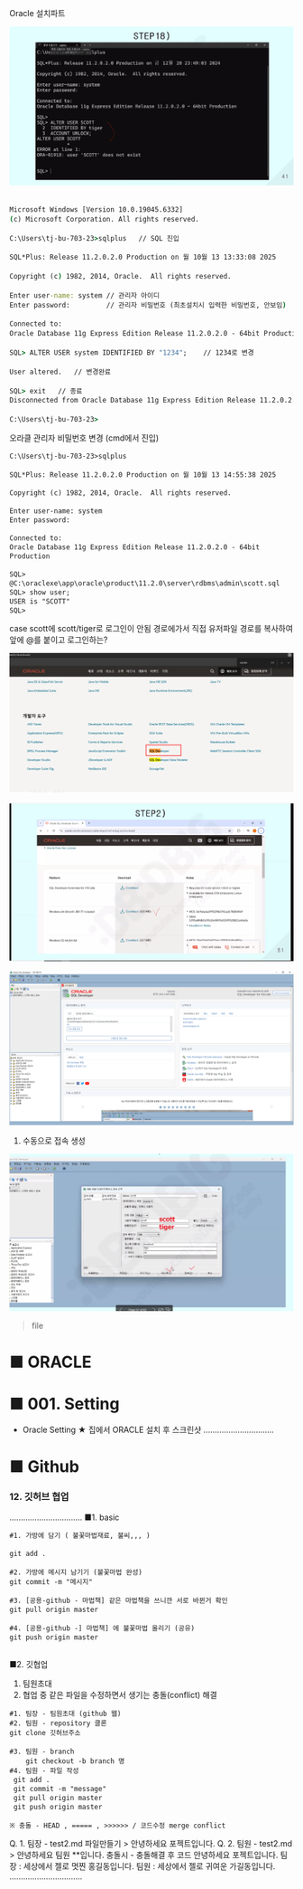 Oracle 설치파트

![비밀번호 변경](image-8.png)

```cmd

Microsoft Windows [Version 10.0.19045.6332]
(c) Microsoft Corporation. All rights reserved.

C:\Users\tj-bu-703-23>sqlplus   // SQL 진입 

SQL*Plus: Release 11.2.0.2.0 Production on 월 10월 13 13:33:08 2025

Copyright (c) 1982, 2014, Oracle.  All rights reserved.

Enter user-name: system // 관리자 아이디
Enter password:         // 관리자 비밀번호 (최초설치시 입력한 비밀번호, 안보임)

Connected to:
Oracle Database 11g Express Edition Release 11.2.0.2.0 - 64bit Production

SQL> ALTER USER system IDENTIFIED BY "1234";    // 1234로 변경

User altered.   // 변경완료

SQL> exit   // 종료
Disconnected from Oracle Database 11g Express Edition Release 11.2.0.2.0 - 64bit Production

C:\Users\tj-bu-703-23>

```

오라클 관리자 비밀번호 변경 (cmd에서 진입)


```
C:\Users\tj-bu-703-23>sqlplus

SQL*Plus: Release 11.2.0.2.0 Production on 월 10월 13 14:55:38 2025

Copyright (c) 1982, 2014, Oracle.  All rights reserved.

Enter user-name: system
Enter password:

Connected to:
Oracle Database 11g Express Edition Release 11.2.0.2.0 - 64bit Production

SQL> @C:\oraclexe\app\oracle\product\11.2.0\server\rdbms\admin\scott.sql
SQL> show user;
USER is "SCOTT"
SQL>
```

case scott에 scott/tiger로 로그인이 안됨 경로에가서 직접 유저파일 경로를 복사하여 앞에 @를 붙이고 로그인하는?


![개발자버전 설치](image-9.png)

![다운로드버전](image-10.png)

![SQL Devloper](image-11.png)

1. 수동으로 접속 생성


![로그인](image-12.png)


> file

# ■ ORACLE
# ■ 001. Setting
- Oracle Setting 
★ 집에서 ORACLE 설치 후 스크린샷
...............................

# ■ Github
### 12. 깃허브 협업
................................
■1. basic 
```
#1. 가방에 담기 ( 불꽃마법재료, 불씨,,, )

git add .

#2. 가방에 메시지 남기기 (불꽃마법 완성)
git commit -m "메시지"

#3. [공용-github - 마법책] 같은 마법책을 쓰니깐 서로 바뀐거 확인
git pull origin master

#4. [공용-github -] 마법책] 에 불꽃마법 올리기 (공유)
git push origin master


```


■2. 깃협업
1. 팀원초대
2. 협업 중 같은 파일을 수정하면서 생기는 충돌(conflict) 해결


```
#1. 팀장 - 팀원초대 (github 웹)
#2. 팀원 - repository 클론
git clone 깃허브주소

#3. 팀원 - branch
    git checkout -b branch 명
#4. 팀원 - 파일 작성 
 git add . 
 git commit -m "message"
 git pull origin master
 git push origin master

※ 충돌 - HEAD , ===== , >>>>>> / 코드수정 merge conflict
```
Q. 1. 팀장 - test2.md 파일만들기 > 안녕하세요 포젝트입니다.
Q. 2. 팀원 - test2.md          > 안녕하세요 팀원 **입니다.
      충돌시 - 충돌해결 후 코드
      안녕하세요 포젝트입니다.
      팀장 : 세상에서 젤로 멋찐 홍길동입니다.
      팀원 : 세상에서 젤로 귀여운 가길동입니다.
................................